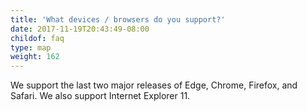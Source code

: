 ```yaml
---
title: 'What devices / browsers do you support?'
date: 2017-11-19T20:43:49-08:00
childof: faq
type: map
weight: 162
---
```

We support the last two major releases of Edge, Chrome, Firefox, and Safari. We also support Internet Explorer 11.
